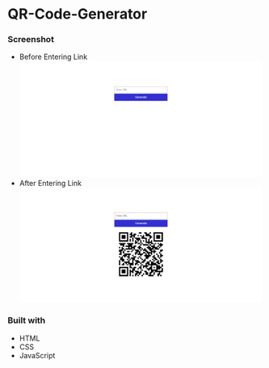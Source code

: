 # QR-Code-Generator
### Screenshot
- Before Entering Link
![before-view](before.PNG)
- After Entering Link
![after-view](after.PNG)

### Built with

- HTML
- CSS
- JavaScript
